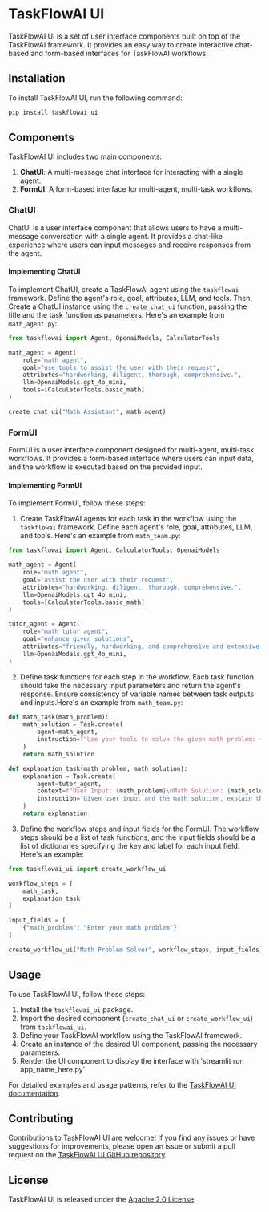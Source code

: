 # TaskFlowAI UI

TaskFlowAI UI is a set of user interface components built on top of the TaskFlowAI framework. It provides an easy way to create interactive chat-based and form-based interfaces for TaskFlowAI workflows.

## Installation

To install TaskFlowAI UI, run the following command:

```bash
pip install taskflowai_ui
```

## Components

TaskFlowAI UI includes two main components:

1. **ChatUI**: A multi-message chat interface for interacting with a single agent.
2. **FormUI**: A form-based interface for multi-agent, multi-task workflows.

### ChatUI

ChatUI is a user interface component that allows users to have a multi-message conversation with a single agent. It provides a chat-like experience where users can input messages and receive responses from the agent.

#### Implementing ChatUI

To implement ChatUI, create a TaskFlowAI agent using the `taskflowai` framework. Define the agent's role, goal, attributes, LLM, and tools. Then, Create a ChatUI instance using the `create_chat_ui` function, passing the title and the task function as parameters. Here's an example from `math_agent.py`:

```python
from taskflowai import Agent, OpenaiModels, CalculatorTools

math_agent = Agent(
    role="math agent",
    goal="use tools to assist the user with their request",
    attributes="hardworking, diligent, thorough, comprehensive.",
    llm=OpenaiModels.gpt_4o_mini,
    tools=[CalculatorTools.basic_math]
)

create_chat_ui("Math Assistant", math_agent)
```

### FormUI

FormUI is a user interface component designed for multi-agent, multi-task workflows. It provides a form-based interface where users can input data, and the workflow is executed based on the provided input.

#### Implementing FormUI

To implement FormUI, follow these steps:

1. Create TaskFlowAI agents for each task in the workflow using the `taskflowai` framework. Define each agent's role, goal, attributes, LLM, and tools. Here's an example from `math_team.py`:

```python
from taskflowai import Agent, CalculatorTools, OpenaiModels

math_agent = Agent(
    role="math agent",
    goal="assist the user with their request",
    attributes="hardworking, diligent, thorough, comprehensive.",
    llm=OpenaiModels.gpt_4o_mini,
    tools=[CalculatorTools.basic_math]
)

tutor_agent = Agent(
    role="math tutor agent",
    goal="enhance given solutions",
    attributes="friendly, hardworking, and comprehensive and extensive in reporting back to users",
    llm=OpenaiModels.gpt_4o_mini,
)
```

2. Define task functions for each step in the workflow. Each task function should take the necessary input parameters and return the agent's response. Ensure consistency of variable names between task outputs and inputs.Here's an example from `math_team.py`:

```python
def math_task(math_problem):
    math_solution = Task.create(
        agent=math_agent,
        instruction=f"Use your tools to solve the given math problem: {math_problem}."
    )
    return math_solution

def explanation_task(math_problem, math_solution):
    explanation = Task.create(
        agent=tutor_agent,
        context=f"User Input: {math_problem}\nMath Solution: {math_solution}",
        instruction="Given user input and the math solution, explain the solution in a way a 5th grader would understand."
    )
    return explanation
```

3. Define the workflow steps and input fields for the FormUI. The workflow steps should be a list of task functions, and the input fields should be a list of dictionaries specifying the key and label for each input field. Here's an example:

```python
from taskflowai_ui import create_workflow_ui

workflow_steps = [
    math_task,
    explanation_task
]

input_fields = [
    {"math_problem": "Enter your math problem"}
]

create_workflow_ui("Math Problem Solver", workflow_steps, input_fields)
```

## Usage

To use TaskFlowAI UI, follow these steps:

1. Install the `taskflowai_ui` package.
2. Import the desired component (`create_chat_ui` or `create_workflow_ui`) from `taskflowai_ui`.
3. Define your TaskFlowAI workflow using the TaskFlowAI framework.
4. Create an instance of the desired UI component, passing the necessary parameters.
5. Render the UI component to display the interface with 'streamlit run app_name_here.py'

For detailed examples and usage patterns, refer to the [TaskFlowAI UI documentation](https://taskflowai.org/ui).

## Contributing

Contributions to TaskFlowAI UI are welcome! If you find any issues or have suggestions for improvements, please open an issue or submit a pull request on the [TaskFlowAI UI GitHub repository](https://github.com/philippepage/taskflowai-ui).

## License

TaskFlowAI UI is released under the [Apache 2.0 License](https://www.apache.org/licenses/LICENSE-2.0).